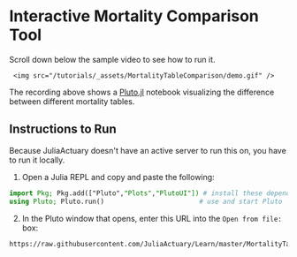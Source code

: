 # Interactive Mortality Comparison Tool

Scroll down below the sample video to see how to run it.

~~~
 <img src="/tutorials/_assets/MortalityTableComparison/demo.gif" />
~~~

The recording above shows a [Pluto.jl](https://github.com/fonsp/Pluto.jl) notebook visualizing the difference between different mortality tables.

## Instructions to Run

Because JuliaActuary doesn't have an active server to run this on, you have to run it locally.

1. Open a Julia REPL and copy and paste the following:

```julia
import Pkg; Pkg.add(["Pluto","Plots","PlutoUI"]) # install these dependencies
using Pluto; Pluto.run()                        # use and start Pluto
```


2. In the Pluto window that opens, enter this URL into the `Open from file:` box:

```
https://raw.githubusercontent.com/JuliaActuary/Learn/master/MortalityTableComparison.jl
```
